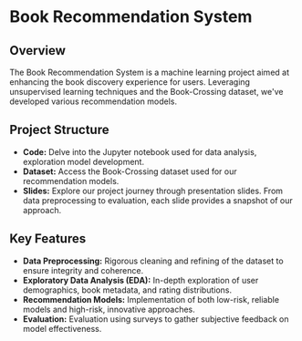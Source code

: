 # Book Recommendation System

## Overview

The Book Recommendation System is a machine learning project aimed at enhancing the book discovery experience for users. Leveraging unsupervised learning techniques and the Book-Crossing dataset, we've developed various recommendation models.

## Project Structure

- **Code:** Delve into the Jupyter notebook used for data analysis, exploration model development.
- **Dataset:** Access the Book-Crossing dataset used for our recommendation models.
- **Slides:** Explore our project journey through presentation slides. From data preprocessing to evaluation, each slide provides a snapshot of our approach.

## Key Features

- **Data Preprocessing:** Rigorous cleaning and refining of the dataset to ensure integrity and coherence.
- **Exploratory Data Analysis (EDA):** In-depth exploration of user demographics, book metadata, and rating distributions.
- **Recommendation Models:** Implementation of both low-risk, reliable models and high-risk, innovative approaches.
- **Evaluation:** Evaluation using surveys to gather subjective feedback on model effectiveness.
